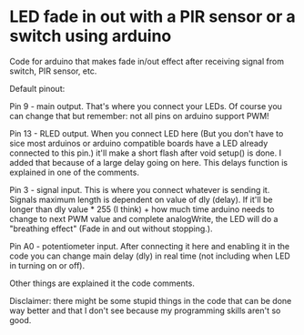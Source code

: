 # LED fade in out with a PIR sensor or a switch using arduino

Code for arduino that makes fade in/out effect after receiving signal from switch, PIR sensor, etc.

Default pinout:

Pin 9 - main output. That's where you connect your LEDs. Of course you can change that but remember: not all pins on arduino support PWM!

Pin 13 - RLED output. When you connect LED here (But you don't have to sice most arduinos or arduino compatible boards have a LED already connected to this pin.) it'll make a short flash after void setup() is done. I added that because of a large delay going on here. This delays function is explained in one of the comments.

Pin 3 - signal input. This is where you connect whatever is sending it. Signals maximum length is dependent on value of dly (delay). If it'll be longer than dly value * 255 (I think) + how much time arduino needs to change to next PWM value and complete analogWrite, the LED will do a "breathing effect" (Fade in and out without stopping.).

Pin A0 - potentiometer input. After connecting it here and enabling it in the code you can change main delay (dly) in real time (not including when LED in turning on or off).

Other things are explained it the code comments.

Disclaimer: there might be some stupid things in the code that can be done way better and that I don't see because my programming skills aren't so good.
